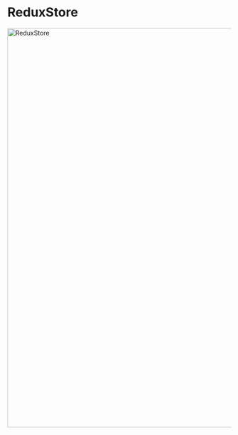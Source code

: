 # ReduxStore

<img src="https://github.com/Orlando17544/ReduxStore/blob/main/ReduxStore.gif" alt="ReduxStore" width="900px" />

